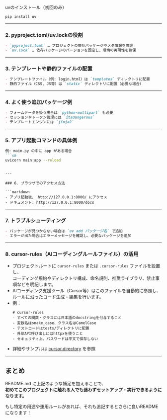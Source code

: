 uvのインストール（初回のみ）
```sh
pip install uv
```

---

### 2. pyproject.toml/uv.lockの役割

```markdown
- `pyproject.toml` … プロジェクトの依存パッケージやメタ情報を管理
- `uv.lock` … 依存パッケージのバージョンを固定し、環境の再現性を担保
```

---

### 3. テンプレートや静的ファイルの配置

```markdown
- テンプレートファイル（例: login.html）は `templates` ディレクトリに配置
- 静的ファイル（CSS, JS等）は `static` ディレクトリに配置（必要な場合）
```

---

### 4. よく使う追加パッケージ例

```markdown
- フォームデータを扱う場合は `python-multipart` も必要
- セッションやトークン管理には `itsdangerous`
- テンプレートエンジンには `jinja2`
```

---

### 5. アプリ起動コマンドの具体例

```markdown
例: main.py の中に app がある場合
```sh
uvicorn main:app --reload
```
```

---

### 6. ブラウザでのアクセス方法

```markdown
- アプリ起動後、 http://127.0.0.1:8000/ にアクセス
- ドキュメント: http://127.0.0.1:8000/docs
```

---

### 7. トラブルシューティング

```markdown
- パッケージが見つからない場合は `uv add パッケージ名` で追加
- エラーが出た場合はエラーメッセージを確認し、必要なパッケージを追加
```

---

### 8. cursor-rules（AIコーディングルールファイル）の活用

- プロジェクトルートに `cursor-rules` または `.cursor-rules` ファイルを設置し、  
  コーディング規約やディレクトリ構成、命名規則、推奨ライブラリ、禁止事項などを明記します。
- AIコーディング支援ツール（Cursor等）はこのファイルを自動的に参照し、  
  ルールに沿ったコード生成・編集を行います。
- 例：  
  ```
  # cursor-rules
  - すべての関数・クラスには日本語のdocstringを付与すること
  - 変数名はsnake_case、クラス名はCamelCase
  - テストコードはtests/ディレクトリに配置
  - 外部API呼び出しにはhttpxを使うこと
  - セキュリティ上、パスワードは平文で保存しない
  ```
- 詳細やサンプルは [cursor.directory](https://cursor.directory/) を参照

---

## まとめ

README.md に上記のような補足を加えることで、  
**初めてこのプロジェクトに触れる人でも迷わずセットアップ・実行できるようになります。**

もし特定の用途や運用ルールがあれば、それも追記するとさらに良いREADMEになります！